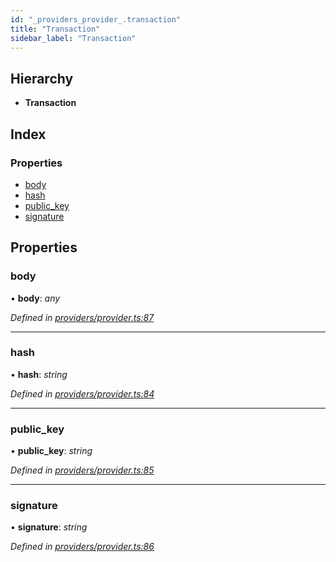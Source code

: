 ```yaml
---
id: "_providers_provider_.transaction"
title: "Transaction"
sidebar_label: "Transaction"
---
```


## Hierarchy

* **Transaction**

## Index

### Properties

* [body](_providers_provider_.transaction.md#body)
* [hash](_providers_provider_.transaction.md#hash)
* [public_key](_providers_provider_.transaction.md#public_key)
* [signature](_providers_provider_.transaction.md#signature)

## Properties

###  body

• **body**: *any*

*Defined in [providers/provider.ts:87](https://github.com/nearprotocol/nearlib/blob/8f79950/src.ts/providers/provider.ts#L87)*

___

###  hash

• **hash**: *string*

*Defined in [providers/provider.ts:84](https://github.com/nearprotocol/nearlib/blob/8f79950/src.ts/providers/provider.ts#L84)*

___

###  public_key

• **public_key**: *string*

*Defined in [providers/provider.ts:85](https://github.com/nearprotocol/nearlib/blob/8f79950/src.ts/providers/provider.ts#L85)*

___

###  signature

• **signature**: *string*

*Defined in [providers/provider.ts:86](https://github.com/nearprotocol/nearlib/blob/8f79950/src.ts/providers/provider.ts#L86)*
